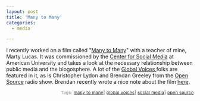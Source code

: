 ```yaml
---
layout: post
title: 'Many to Many'
categories:
  - media

---
```


I recently worked on a film called "<a href="http://www.centerforsocialmedia.org/future/m2m.mov">Many to Many</a>" with a teacher of mine, Marty Lucas.  It was commissioned by the <a href="http://www.centerforsocialmedia.org/">Center for Social Media</a> at American University and takes a look at the necessary relationship between public media and the blogosphere.  A lot of the <a href="http://www.globalvoicesonline.org">Global Voices </a>folks are featured in it, as is Christopher Lydon and Brendan Greeley from the <a href="http://www.radioopensource.org">Open Source</a> radio show.  Brendan recently wrote a nice note about the film <a href="http://www.radioopensource.org/filmed-in-the-os-studio/">here</a>.

<!-- technorati tags start -->
<p style="text-align:right;font-size:11px;letter-spacing:.05em;color:#808979;">Tags: <a rel="tag" href="http://www.technorati.com/tag/many%20to%20many">many to many</a><strong>|</strong> <a rel="tag" href="http://www.technorati.com/tag/global%20voices">global voices</a><strong>|</strong> <a rel="tag" href="http://www.technorati.com/tag/social%20media">social media</a><strong>|</strong> <a rel="tag" href="http://www.technorati.com/tag/open%20source">open source </a></p>
<!-- technorati tags end -->
